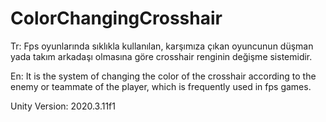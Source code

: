 # ColorChangingCrosshair
Tr: Fps oyunlarında sıklıkla kullanılan, karşımıza çıkan oyuncunun düşman yada takım arkadaşı olmasına göre crosshair renginin değişme sistemidir.

En: It is the system of changing the color of the crosshair according to the enemy or teammate of the player, which is frequently used in fps games.

Unity Version: 2020.3.11f1
